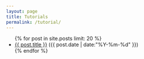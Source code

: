```yaml
---
layout: page
title: Tutorials
permalink: /tutorial/
---
```


<ul class="posts">
{% for post in site.posts limit: 20 %}
  <div class="post_info">
    <li>
         <a href="{{ post.url }}">{{ post.title }}</a> 
         <span>({{ post.date | date:"%Y-%m-%d" }})</span>
    </li>
    </div>
  {% endfor %}
</ul>


